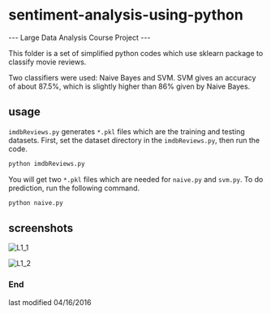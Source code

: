 # sentiment-analysis-using-python
--- Large Data Analysis Course Project ---

This folder is a set of simplified python codes which use sklearn package 
to classify movie reviews.

Two classifiers were used: Naive Bayes and SVM.
SVM gives an accuracy of about 87.5%, which is slightly higher than 86% given by Naive Bayes.

## usage
`imdbReviews.py` generates `*.pkl` files which are the training and testing datasets.
First, set the dataset directory in the `imdbReviews.py`, then run the code.
```bash
python imdbReviews.py
```

You will get two `*.pkl` files which are needed for `naive.py` and `svm.py`.
To do prediction, run the following command.
```bash
python naive.py
```

## screenshots
![L1_1](https://github.com/changhuixu/sentiment_analysis/blob/master/demo/naive/naive-demo-screenshot.png "Naive Bayes code")


![L1_2](https://github.com/changhuixu/sentiment_analysis/blob/master/demo/svm/svm-demo-screenshot.png "SVM code")

### End
last modified 04/16/2016
